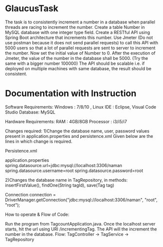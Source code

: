 # GlaucusTask
The task is to consistently increment a number in a database when parallel threads are racing to increment the number.
Create a table Number in MySQL database with one integer type field.
Create a RESTful API using Spring Boot architecture that increments this number.
Use Jmeter (Do not use postman because it does not send parallel requests) to call this API with 5000 users so that a lot of parallel requests are sent to server to increment the number.
Now set the initial value of Number to 0.
After the execution of Jmeter, the value of the number in the database shall be 5000. (Try the same with a bigger number 100000)
The API should be scalable i.e. if deployed on multiple machines with same database, the result should be consistent.

# Documentation with Instruction
Software Requirements: 
Windows : 7/8/10 , Linux
IDE     : Eclipse, Visual Code Studio
Database: MySQL

Hardware Requirements: 
RAM 	  : 4GB/8GB
Processor : i3/i5/i7

Changes required:
1)Change the database name, user, password values present in application.properties and persistence.xml
Given below are the lines in which change is required.

Persistence.xml
<!-- <property name="javax.persistence.jdbc.url" value="jdbc:mysql://localhost:3306/naman"/>
<property name="javax.persistence.jdbc.user" value="root"/>
<property name="javax.persistence.jdbc.password" value="root"/> -->

application.properties
spring.datasource.url=jdbc:mysql://localhost:3306/naman
spring.datasource.username=root
spring.datasource.password=root

2)Changes the database name in TagRepository, in methods: insertFirstValue(), findOne(String tagId), save(Tag tag)

Connection connection = DriverManager.getConnection("jdbc:mysql://localhost:3306/naman", "root", "root");

How to operate & Flow of Code:

Run the program from TagcountApplication.java.
Once the localhost server starts, hit the url using URI /incrementingTag.
The API will the increment the number in the database.
Flow: TagController -> TagService -> TagRepository

	
	


